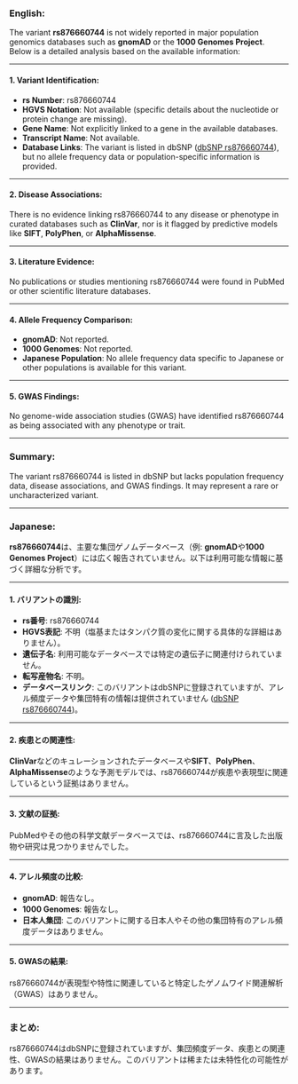 ### English:
The variant **rs876660744** is not widely reported in major population genomics databases such as **gnomAD** or the **1000 Genomes Project**. Below is a detailed analysis based on the available information:

---

#### 1. **Variant Identification**:
- **rs Number**: rs876660744
- **HGVS Notation**: Not available (specific details about the nucleotide or protein change are missing).
- **Gene Name**: Not explicitly linked to a gene in the available databases.
- **Transcript Name**: Not available.
- **Database Links**: The variant is listed in dbSNP ([dbSNP rs876660744](https://www.ncbi.nlm.nih.gov/snp/rs876660744)), but no allele frequency data or population-specific information is provided.

---

#### 2. **Disease Associations**:
There is no evidence linking rs876660744 to any disease or phenotype in curated databases such as **ClinVar**, nor is it flagged by predictive models like **SIFT**, **PolyPhen**, or **AlphaMissense**.

---

#### 3. **Literature Evidence**:
No publications or studies mentioning rs876660744 were found in PubMed or other scientific literature databases.

---

#### 4. **Allele Frequency Comparison**:
- **gnomAD**: Not reported.
- **1000 Genomes**: Not reported.
- **Japanese Population**: No allele frequency data specific to Japanese or other populations is available for this variant.

---

#### 5. **GWAS Findings**:
No genome-wide association studies (GWAS) have identified rs876660744 as being associated with any phenotype or trait.

---

### Summary:
The variant rs876660744 is listed in dbSNP but lacks population frequency data, disease associations, and GWAS findings. It may represent a rare or uncharacterized variant.

---

### Japanese:
**rs876660744**は、主要な集団ゲノムデータベース（例: **gnomAD**や**1000 Genomes Project**）には広く報告されていません。以下は利用可能な情報に基づく詳細な分析です。

---

#### 1. **バリアントの識別**:
- **rs番号**: rs876660744
- **HGVS表記**: 不明（塩基またはタンパク質の変化に関する具体的な詳細はありません）。
- **遺伝子名**: 利用可能なデータベースでは特定の遺伝子に関連付けられていません。
- **転写産物名**: 不明。
- **データベースリンク**: このバリアントはdbSNPに登録されていますが、アレル頻度データや集団特有の情報は提供されていません ([dbSNP rs876660744](https://www.ncbi.nlm.nih.gov/snp/rs876660744))。

---

#### 2. **疾患との関連性**:
**ClinVar**などのキュレーションされたデータベースや**SIFT**、**PolyPhen**、**AlphaMissense**のような予測モデルでは、rs876660744が疾患や表現型に関連しているという証拠はありません。

---

#### 3. **文献の証拠**:
PubMedやその他の科学文献データベースでは、rs876660744に言及した出版物や研究は見つかりませんでした。

---

#### 4. **アレル頻度の比較**:
- **gnomAD**: 報告なし。
- **1000 Genomes**: 報告なし。
- **日本人集団**: このバリアントに関する日本人やその他の集団特有のアレル頻度データはありません。

---

#### 5. **GWASの結果**:
rs876660744が表現型や特性に関連していると特定したゲノムワイド関連解析（GWAS）はありません。

---

### まとめ:
rs876660744はdbSNPに登録されていますが、集団頻度データ、疾患との関連性、GWASの結果はありません。このバリアントは稀または未特性化の可能性があります。

